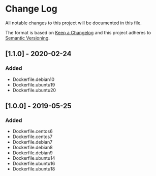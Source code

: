 # Change Log
All notable changes to this project will be documented in this file.

The format is based on [Keep a Changelog](http://keepachangelog.com/)
and this project adheres to [Semantic Versioning](http://semver.org/).


## [1.1.0] - 2020-02-24
### Added
- Dockerfile.debian10
- Dockerfile.ubuntu19
- Dockerfile.ubuntu20


## [1.0.0] - 2019-05-25
### Added
- Dockerfile.centos6
- Dockerfile.centos7
- Dockerfile.debian7
- Dockerfile.debian8
- Dockerfile.debian9
- Dockerfile.ubuntu14
- Dockerfile.ubuntu16
- Dockerfile.ubuntu18